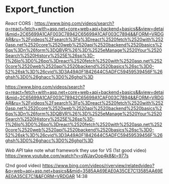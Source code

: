 # Export_function
*React*
CORS : 
https://www.bing.com/videos/search?q=react+fetch+with+asp.net+core+web+api+backend+basics&&view=detail&mid=2C65699A1CAF003C78942C65699A1CAF003C7894&&FORM=VRDGAR&ru=%2Fvideos%2Fsearch%3Fq%3Dreact%2520fetch%2520with%2520asp.net%2520core%2520web%2520api%2520backend%2520basics%26qs%3Dn%26form%3DQBVR%26%3D%2525eManage%2520Your%2520Search%2520History%2525E%26sp%3D-1%26lq%3D0%26pq%3Dreact%2520fetch%2520with%2520asp.net%2520core%2520web%2520api%2520backend%2520basics%26sc%3D0-52%26sk%3D%26cvid%3D3A49A0F1842644C5ADFC59459539456F%26ghsh%3D0%26ghacc%3D0%26ghpl%3D

https://www.bing.com/videos/search?q=react+fetch+with+asp.net+core+web+api+backend+basics&&view=detail&mid=2C65699A1CAF003C78942C65699A1CAF003C7894&&FORM=VRDGAR&ru=%2Fvideos%2Fsearch%3Fq%3Dreact%2520fetch%2520with%2520asp.net%2520core%2520web%2520api%2520backend%2520basics%26qs%3Dn%26form%3DQBVR%26%3D%2525eManage%2520Your%2520Search%2520History%2525E%26sp%3D-1%26lq%3D0%26pq%3Dreact%2520fetch%2520with%2520asp.net%2520core%2520web%2520api%2520backend%2520basics%26sc%3D0-52%26sk%3D%26cvid%3D3A49A0F1842644C5ADFC59459539456F%26ghsh%3D0%26ghacc%3D0%26ghpl%3D


*Web API* take note what framework they use for VS
(1st good video) https://www.youtube.com/watch?v=sWJayOop4k8&t=977s

(2nd good video) https://www.bing.com/videos/riverview/relatedvideo?&q=web+api+asp.net+basics&&mid=3585AA69EAE0A35CE7C13585AA69EAE0A35CE7C1&&FORM=VRDGAR 14:38
